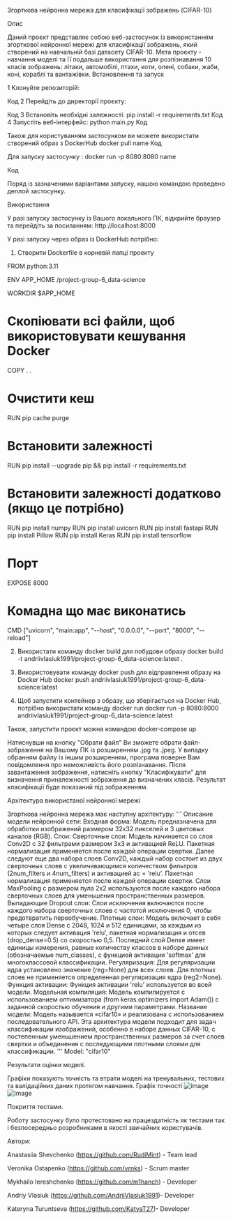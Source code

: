 Згорткова нейронна мережа для класифікації зображень (CIFAR-10)


Опис

Даний проєкт представляє собою веб-застосунок із використанням згорткової нейронної мережі для класифікації зображень, який створений на навчальній базі датасету CIFAR-10. Мета проєкту - навчання моделі та її подальше використання для розпізнавання 10 класів зображень: літаки, автомобілі, птахи, коти, олені, собаки, жаби, коні, кораблі та вантажівки.
Встановлення та запуск

 1 Клонуйте репозиторій:

Код 
 2 Перейдіть до директорії проєкту:

Код 
 3 Встановіть необхідні залежності:
pip install -r requirements.txt
Код 
 4 Запустіть веб-інтерфейс:
python main.py
Код 

Також для користуванням застосунком ви можете використати створений образ з DockerHub
docker pull  name
Код 

Для запуску застосунку :
docker run -p 8080:8080 name

Код 

Поряд із зазначеними варіантами запуску, нашою командою проведено деплой застосунку.

Використання

У разі запуску застосунку із Вашого локального ПК, відкрийте браузер та перейдіть за посиланням:
http://localhost:8000

У разі запуску через образ із DockerHub потрібно:

1. Створити Dockerfile в корневій папці проекту

FROM python:3.11

ENV APP_HOME /project-group-6_data-science

WORKDIR $APP_HOME

# Скопіювати всі файли, щоб використовувати кешування Docker
COPY .  .

# Очистити кеш
RUN pip cache purge

# Встановити залежності
RUN pip install --upgrade pip && pip install -r requirements.txt

# Встановити залежності додатково (якщо це потрібно)
RUN pip install numpy
RUN pip install uvicorn
RUN pip install fastapi
RUN pip install Pillow
RUN pip install Keras
RUN pip install tensorflow

# Порт
EXPOSE 8000

# Комадна що має виконатись
CMD ["uvicorn", "main:app", "--host", "0.0.0.0", "--port", "8000", "--reload"]

2. Використати команду docker build для побудови образу
docker build -t andriivlasiuk1991/project-group-6_data-science:latest .

3. Використовувати команду docker push для відправлення образу на Docker Hub
docker push andriivlasiuk1991/project-group-6_data-science:latest

4. Щоб запустити контейнер з образу, що зберігається на Docker Hub, потрібно використати команду docker run
docker run -p 8080:8000 andriivlasiuk1991/project-group-6_data-science:latest

Також, запустити проєкт можна командою docker-compose up


Натиснувши на кнопку "Обрати файл" Ви зможете обрати файл-зображення на Вашому ПК із розширенням .jpg та .jpeg. У випадку обранням файлу із іншим розширенням, програма поверне Вам повідомлення про неможливість його розпізнавання.
Після завантаження зображення, натисніть кнопку "Класифікувати" для визначення приналежності зображення до визначених класів.
Результат класифікації буде показаний під зображенням.


Архітектура використаної нейронної мережі

Згорткова нейронна мережа має наступну архітектуру: ''' Описание модели нейронной сети: Входная форма: Модель предназначена для обработки изображений размером 32x32 пикселей и 3 цветовых каналов (RGB).
Слои:
Сверточные слои:
Модель начинается со слоя Conv2D с 32 фильтрами размером 3x3 и активацией ReLU. Пакетная нормализация применяется после каждой операции свертки. Далее следуют еще два набора слоев Conv2D, каждый набор состоит из двух сверточных слоев с увеличивающимся количеством фильтров (2num_filters и 4num_filters) и активацией ac = 'relu'. Пакетная нормализация применяется после каждой операции свертки.
Слои MaxPooling с размером пула 2x2 используются после каждого набора сверточных слоев для уменьшения пространственных размеров.
Выпадающие Dropout слои: Слои исключения включаются после каждого набора сверточных слоев с частотой исключения 0, чтобы предотвратить переобучение.
Плотные слои: Модель включает в себя четыре слоя Dense с 2048, 1024 и 512 единицами, за каждым из которых следует активация 'relu', пакетная нормализация и отсев (drop_dense=0.5) со скоростью 0,5. Последний слой Dense имеет единицы измерения, равные количеству классов в наборе данных (обозначаемые num_classes), с функцией активации 'softmax' для многоклассовой классификации.
Регуляризация: Для регуляризации ядра установлено значение (reg=None) для всех слоев. Для плотных слоев не применяется определенная регуляризация ядра (reg2=None). Функция активации: Функция активации 'relu' используется во всей модели.
Модельная компиляция: Модель компилируется с использованием оптимизатора (from keras.optimizers import Adam()) с заданной скоростью обучения и другими параметрами. Название модели: Модель называется «cifar10» и реализована с использованием последовательного API.
Эта архитектура модели подходит для задач классификации изображений, особенно в наборе данных CIFAR-10, с постепенным уменьшением пространственных размеров за счет слоев свертки и объединения с последующими плотными слоями для классификации. '''
Model: "cifar10"

Результати оцінки моделі.

Графіки показують точність та втрати моделі на тренувальних, тестових та валідаційних даних протягом навчання.
Графік точності
![image](https://github.com/RudiMint/project-group-6_data-science/assets/107996563/15a86577-8e94-48cf-8af5-bc05caf29267)
![image](https://github.com/RudiMint/project-group-6_data-science/assets/107996563/b7409486-c8c6-4a47-87b4-6f7cf925ff5e)


Покриття тестами.

Роботу застосунку було протестовано на працездатність як тестами так і безпосередньо розробниками в якості звичайних користувачів.


Автори:

Anastasiia Shevchenko (https://github.com/RudiMint) - Team lead

Veronika Ostapenko (https://github.com/vrnks) - Scrum master

Mykhailo Iereshchenko (https://github.com/m1hanch) - Developer

Andriy Vlasiuk  (https://github.com/AndriiVlasiuk1991)- Developer

Kateryna Turuntseva  (https://github.com/KatyaT27)- Developer
